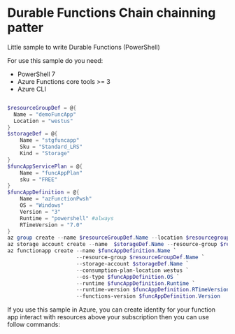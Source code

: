 # Durable Functions Chain chainning patter

Little sample to write Durable Functions (PowerShell)

For use this sample do you need:

- PowerShell 7
- Azure Functions core tools >= 3
- Azure CLI

```powershell

$resourceGroupDef = @{
  Name = "demoFuncApp"
  Location = "westus"
}
$storageDef = @{
    Name = "stgfuncapp"
    Sku = "Standard_LRS"
    Kind = "Storage"
}
$funcAppServicePlan = @{
    Name = "funcAppPlan"
    sku = "FREE"
}
$funcAppDefinition = @{
    Name = "azFunctionPwsh"
    OS = "Windows"
    Version = "3"
    Runtime = "powershell" #always 
    RTimeVersion = "7.0"
}
az group create --name $resourceGroupDef.Name --location $resourcegroupDef.Location
az storage account create --name  $storageDef.Name --resource-group $resourceGroupDef.Name --location $resourcegroupDef.Location --kind $storageDef.kind --sku $storageDef.sku
az functionapp create --name $funcAppDefinition.Name `
                      --resource-group $resourceGroupDef.Name `
                      --storage-account $storageDef.Name `
                      --consumption-plan-location westus `
                      --os-type $funcAppDefinition.OS `
                      --runtime $funcAppDefinition.Runtime `
                      --runtime-version $funcAppDefinition.RTimeVersion`
                      --functions-version $funcAppDefinition.Version
```

If you use this sample in Azure, you can create identity for your function app interact with resources above your subscription then you can use follow commands:
